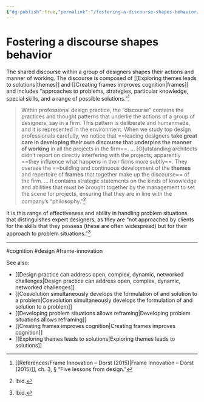 ```yaml
---
{"dg-publish":true,"permalink":"/fostering-a-discourse-shapes-behavior/"}
---
```



# Fostering a discourse shapes behavior

The shared discourse within a group of designers shapes their actions and manner of working. The discourse is composed of [[Exploring themes leads to solutions\|themes]] and [[Creating frames improves cognition\|frames]] and includes “approaches to problems, strategies, particular knowledge, special skills, and a range of possible solutions.”[^1]

> Within professional design practice, the “discourse” contains the practices and thought patterns that underlie the actions of a group of designers, say in a firm. This pattern is deliberate and humanmade, and it is represented in the environment. When we study top design professionals carefully, we notice that ==leading designers **take great care in developing their own discourse that underpins the manner of working** in all the projects in the firm==.
> …
> \[O\]utstanding architects didn’t report on directly interfering with the projects; apparently ==they influence what happens in their firms more subtly==. They oversee the ==building and continuous development of the **themes** and repertoire of **frames** that together make up the discourse== of the firm. … It contains strategic statements on the kinds of knowledge and abilities that must be brought together by the management to set the scene for projects, ensuring that they are in line with the company’s “philosophy.”[^2]

It is this range of effectiveness and ability in handling problem situations that distinguishes expert designers, as they are “not approached by clients for the skills that they possess (these are often widespread) but for their approach to problem situations.”[^3]


---
#cognition #design #frame-innovation 

See also:
- [[Design practice can address open, complex, dynamic, networked challenges\|Design practice can address open, complex, dynamic, networked challenges]]
- [[Coevolution simultaneously develops the formulation of and solution to a problem\|Coevolution simultaneously develops the formulation of and solution to a problem]]
- [[Developing problem situations allows reframing\|Developing problem situations allows reframing]]
- [[Creating frames improves cognition\|Creating frames improves cognition]]
- [[Exploring themes leads to solutions\|Exploring themes leads to solutions]]

[^1]: [[References/Frame Innovation – Dorst (2015)\|Frame Innovation – Dorst (2015)]], ch. 3, § “Five lessons from design.”
[^2]: Ibid.
[^3]: Ibid.